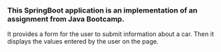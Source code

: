 ### This SpringBoot application is an implementation of an assignment from Java Bootcamp. 

It provides a form for the user to submit information about a car. Then it displays the values entered by the user on the page.
